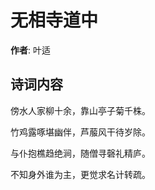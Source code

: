 # 无相寺道中

**作者**: 叶适

## 诗词内容

傍水人家柳十余，靠山亭子菊千株。

竹鸡露啄堪幽伴，芦菔风干待岁除。

与仆抱樵趋绝涧，随僧寻磬礼精庐。

不知身外谁为主，更觉求名计转疏。

